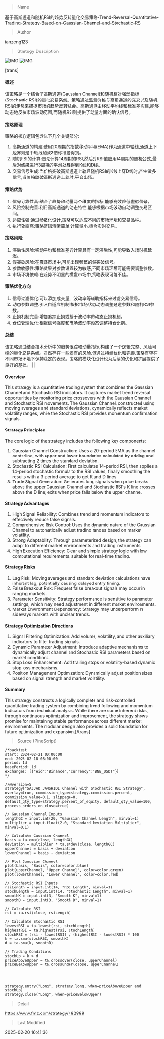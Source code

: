 
> Name

基于高斯通道和随机RSI的趋势反转量化交易策略-Trend-Reversal-Quantitative-Trading-Strategy-Based-on-Gaussian-Channel-and-Stochastic-RSI

> Author

ianzeng123

> Strategy Description

![IMG](https://www.fmz.com/upload/asset/2d82642da525e45d3b22e.png)
![IMG](https://www.fmz.com/upload/asset/2d8b4f5aebd5479599f09.png)



[trans]
#### 概述
该策略是一个结合了高斯通道(Gaussian Channel)和随机相对强弱指标(Stochastic RSI)的量化交易系统。策略通过监测价格与高斯通道的交叉以及随机RSI的走势来捕捉市场的趋势反转机会。高斯通道由移动平均线和标准差构建,能够动态地反映市场波动范围,而随机RSI则提供了动量方面的确认信号。

#### 策略原理
策略的核心逻辑包含以下几个关键部分:
1. 高斯通道的构建:使用20周期的指数移动平均(EMA)作为通道中轴线,通道上下边界则是中轴线加减2倍标准差得到。
2. 随机RSI的计算:首先计算14周期的RSI,然后对RSI值应用14周期的随机公式,最后对结果进行3周期的平滑处理得到K线和D线。
3. 交易信号生成:当价格突破高斯通道上轨且随机RSI的K线上穿D线时,产生做多信号;当价格跌破高斯通道上轨时,平仓出场。

#### 策略优势
1. 信号可靠性高:结合了趋势和动量两个维度的指标,能够有效降低虚假信号。
2. 风险控制完善:利用高斯通道的动态特性,能够根据市场波动自动调整交易区间。
3. 适应性强:通过参数化设计,策略可以适应不同的市场环境和交易品种。
4. 执行效率高:策略逻辑清晰简单,计算量小,适合实时交易。

#### 策略风险
1. 滞后性风险:移动平均和标准差的计算具有一定滞后性,可能导致入场时机延迟。
2. 假突破风险:在震荡市场中,可能出现频繁的假突破信号。
3. 参数敏感性:策略效果对参数设置较为敏感,不同市场环境可能需要调整参数。
4. 市场环境依赖:在趋势不明显的横盘市场中,策略表现可能不佳。

#### 策略优化方向
1. 信号过滤优化:可以添加成交量、波动率等辅助指标来过滤交易信号。
2. 动态参数调整:引入自适应机制,根据市场状态动态调整通道参数和随机RSI参数。
3. 止损机制完善:增加追踪止损或基于波动率的动态止损机制。
4. 仓位管理优化:根据信号强度和市场波动率动态调整持仓比例。

#### 总结
该策略通过结合技术分析中的趋势跟踪和动量指标,构建了一个逻辑完整、风险可控的量化交易系统。虽然存在一些固有的风险,但通过持续优化和完善,策略有望在不同市场环境下保持稳定的表现。策略的模块化设计也为后续的优化和扩展提供了良好的基础。 || 

#### Overview
This strategy is a quantitative trading system that combines the Gaussian Channel and Stochastic RSI indicators. It captures market trend reversal opportunities by monitoring price crossovers with the Gaussian Channel and Stochastic RSI movements. The Gaussian Channel, constructed using moving averages and standard deviations, dynamically reflects market volatility ranges, while the Stochastic RSI provides momentum confirmation signals.

#### Strategy Principles
The core logic of the strategy includes the following key components:
1. Gaussian Channel Construction: Uses a 20-period EMA as the channel centerline, with upper and lower boundaries calculated by adding and subtracting 2 times the standard deviation.
2. Stochastic RSI Calculation: First calculates 14-period RSI, then applies a 14-period stochastic formula to the RSI values, finally smoothing the results with a 3-period average to get K and D lines.
3. Trade Signal Generation: Generates long signals when price breaks above the upper Gaussian Channel and Stochastic RSI's K line crosses above the D line; exits when price falls below the upper channel.

#### Strategy Advantages
1. High Signal Reliability: Combines trend and momentum indicators to effectively reduce false signals.
2. Comprehensive Risk Control: Uses the dynamic nature of the Gaussian Channel to automatically adjust trading ranges based on market volatility.
3. Strong Adaptability: Through parameterized design, the strategy can adapt to different market environments and trading instruments.
4. High Execution Efficiency: Clear and simple strategy logic with low computational requirements, suitable for real-time trading.

#### Strategy Risks
1. Lag Risk: Moving averages and standard deviation calculations have inherent lag, potentially causing delayed entry timing.
2. False Breakout Risk: Frequent false breakout signals may occur in ranging markets.
3. Parameter Sensitivity: Strategy performance is sensitive to parameter settings, which may need adjustment in different market environments.
4. Market Environment Dependency: Strategy may underperform in sideways markets with unclear trends.

#### Strategy Optimization Directions
1. Signal Filtering Optimization: Add volume, volatility, and other auxiliary indicators to filter trading signals.
2. Dynamic Parameter Adjustment: Introduce adaptive mechanisms to dynamically adjust channel and Stochastic RSI parameters based on market conditions.
3. Stop Loss Enhancement: Add trailing stops or volatility-based dynamic stop loss mechanisms.
4. Position Management Optimization: Dynamically adjust position sizes based on signal strength and market volatility.

#### Summary
This strategy constructs a logically complete and risk-controlled quantitative trading system by combining trend following and momentum indicators from technical analysis. While there are some inherent risks, through continuous optimization and improvement, the strategy shows promise for maintaining stable performance across different market environments. The modular design also provides a solid foundation for future optimization and expansion.[/trans]



> Source (PineScript)

``` pinescript
/*backtest
start: 2024-02-21 00:00:00
end: 2025-02-18 08:00:00
period: 1d
basePeriod: 1d
exchanges: [{"eid":"Binance","currency":"BNB_USDT"}]
*/

//@version=5
strategy("SAJJAD JAMSHIDI Channel with Stochastic RSI Strategy", overlay=true, commission_type=strategy.commission.percent, commission_value=0.1, slippage=0, default_qty_type=strategy.percent_of_equity, default_qty_value=100, process_orders_on_close=true)

// Gaussian Channel Inputs
lengthGC = input.int(20, "Gaussian Channel Length", minval=1)
multiplier = input.float(2.0, "Standard Deviation Multiplier", minval=0.1)

// Calculate Gaussian Channel
basis = ta.ema(close, lengthGC)
deviation = multiplier * ta.stdev(close, lengthGC)
upperChannel = basis + deviation
lowerChannel = basis - deviation

// Plot Gaussian Channel
plot(basis, "Basis", color=color.blue)
plot(upperChannel, "Upper Channel", color=color.green)
plot(lowerChannel, "Lower Channel", color=color.red)

// Stochastic RSI Inputs
rsiLength = input.int(14, "RSI Length", minval=1)
stochLength = input.int(14, "Stochastic Length", minval=1)
smoothK = input.int(3, "Smooth K", minval=1)
smoothD = input.int(3, "Smooth D", minval=1)

// Calculate RSI
rsi = ta.rsi(close, rsiLength)

// Calculate Stochastic RSI
lowestRSI = ta.lowest(rsi, stochLength)
highestRSI = ta.highest(rsi, stochLength)
stochRSI = (rsi - lowestRSI) / (highestRSI - lowestRSI) * 100
k = ta.sma(stochRSI, smoothK)
d = ta.sma(k, smoothD)

// Trading Conditions
stochUp = k > d
priceAboveUpper = ta.crossover(close, upperChannel)
priceBelowUpper = ta.crossunder(close, upperChannel)




strategy.entry("Long", strategy.long, when=priceAboveUpper and stochUp)
strategy.close("Long", when=priceBelowUpper)

```

> Detail

https://www.fmz.com/strategy/482888

> Last Modified

2025-02-20 16:41:36
